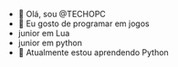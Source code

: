 - 👋 Olá, sou @TECHOPC
- 👀 Eu gosto de programar em jogos
- junior em Lua
- junior em python
- 🌱 Atualmente estou aprendendo Python
<!---  - 📫 --->

<!---
TECHOPC/TECHOPC is a ✨ special ✨ repository because its `README.md` (this file) appears on your GitHub profile.
You can click the Preview link to take a look at your changes.
--->
